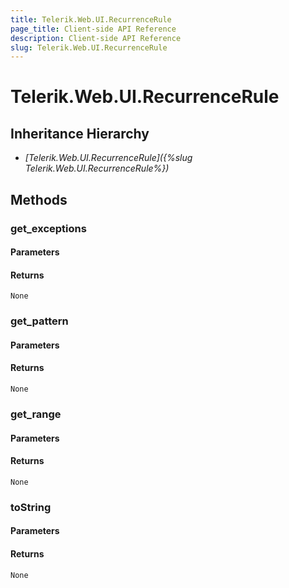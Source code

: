 ```yaml
---
title: Telerik.Web.UI.RecurrenceRule
page_title: Client-side API Reference
description: Client-side API Reference
slug: Telerik.Web.UI.RecurrenceRule
---
```


# Telerik.Web.UI.RecurrenceRule  

## Inheritance Hierarchy

* *[Telerik.Web.UI.RecurrenceRule]({%slug Telerik.Web.UI.RecurrenceRule%})*

## Methods

###  get_exceptions

#### Parameters

#### Returns

`None` 

###  get_pattern

#### Parameters

#### Returns

`None` 

###  get_range

#### Parameters

#### Returns

`None` 

###  toString

#### Parameters

#### Returns

`None` 


